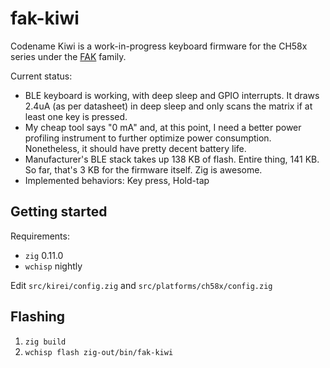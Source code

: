 # fak-kiwi

Codename Kiwi is a work-in-progress keyboard firmware for the CH58x series under the [FAK](https://github.com/semickolon/fak) family.

Current status:
- BLE keyboard is working, with deep sleep and GPIO interrupts. It draws 2.4uA (as per datasheet) in deep sleep and only scans the matrix if at least one key is pressed.
- My cheap tool says "0 mA" and, at this point, I need a better power profiling instrument to further optimize power consumption. Nonetheless, it should have pretty decent battery life.
- Manufacturer's BLE stack takes up 138 KB of flash. Entire thing, 141 KB. So far, that's 3 KB for the firmware itself. Zig is awesome.
- Implemented behaviors: Key press, Hold-tap

## Getting started

Requirements:
- `zig` 0.11.0
- `wchisp` nightly

Edit `src/kirei/config.zig` and `src/platforms/ch58x/config.zig`

## Flashing

1. `zig build`
2. `wchisp flash zig-out/bin/fak-kiwi`
